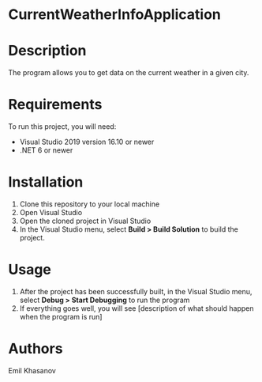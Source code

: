 # CurrentWeatherInfoApplication

# Description

The program allows you to get data on the current weather in a given city.

# Requirements

To run this project, you will need:

* Visual Studio 2019 version 16.10 or newer
* .NET 6 or newer

# Installation

1. Clone this repository to your local machine
2. Open Visual Studio
3. Open the cloned project in Visual Studio
4. In the Visual Studio menu, select **Build > Build Solution** to build the project.

# Usage

1. After the project has been successfully built, in the Visual Studio menu, select **Debug > Start Debugging** to run the program
2. If everything goes well, you will see [description of what should happen when the program is run]

# Authors

Emil Khasanov
